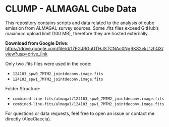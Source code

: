 # CLUMP - ALMAGAL Cube Data
This repository contains scripts and data related to the analysis of cube emission from ALMAGAL survey sources.
Some .fits files exceed GitHub’s maximum upload limit (100 MB), therefore they are hosted externally.

**Download from Google Drive**: https://drive.google.com/file/d/17EGJRGuUTHJSTCNAc0NgRK82vkL1zhQX/view?usp=drive_link

Only two .fits files were used in the code:
- `124103_spw0_7MTM2_jointdeconv.image.fits`
- `124103_spw1_7MTM2_jointdeconv.image.fits`

Folder Structure: 
- `combined-line-fits/almagal/124103_spw0_7MTM2_jointdeconv.image.fits`
- `combined-line-fits/almagal/124103_spw1_7MTM2_jointdeconv.image.fits`

For questions or data requests, feel free to open an issue or contact me directly (AleeCiaccia).
